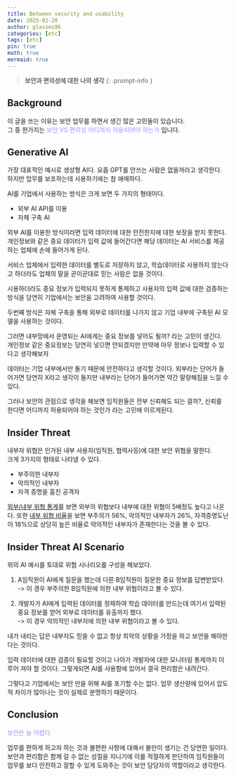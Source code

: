 ```yaml
---
title: Between security and usability
date: 2025-02-20
author: glasses96
categories: [etc]
tags: [etc]
pin: true
math: true
mermaid: true
---
```


> **보안과 편의성에 대한 나의 생각** 
{: .prompt-info }

<span style="color:#9999FF"></span>

## Background 
이 글을 쓰는 이유는 보안 업무를 하면서 생긴 많은 고민들이 있습니다.  
그 중 한가지는 <span style="color:#9999FF">보안 VS 편의성 어디까지 허용되어야 하는가</span> 입니다.  

## Generative AI
가장 대표적인 예시로 생성형 AI다. 요즘 GPT를 안쓰는 사람은 없을꺼라고 생각한다. 하지만 업무를 보조하는데 사용하기에는 참 애매하다.  

AI를 기업에서 사용하는 방식은 크게 보면 두 가지의 형태이다.  

- 외부 AI API를 이용
- 자체 구축 AI

외부 AI를 이용한 방식이라면 입력 데이터에 대한 안전한지에 대한 보장을 받지 못한다.  
개인정보와 같은 중요 데이터가 입력 값에 들어간다면 해당 데이터는 AI 서비스를 제공하는 업체에 손에 들어가게 된다.   

서비스 업체에서 입력한 데이터를 별도로 저장하지 않고, 학습데이터로 사용하지 않는다고 하더라도 업체의 말을 곧이곧대로 믿는 사람은 없을 것이다.  

시용하더라도 중요 정보가 입력되지 못하게 통제하고 사용자의 입력 값에 대한 검증하는 방식을 당연히 기업에서는 보안을 고려하여 사용할 것이다.  

두번째 방식은 자체 구축을 통해 외부로 데이터를 나가지 않고 기업 내부에 구축된 AI 모델을 사용하는 것이다.  

그러면 내부망에서 운영되는 AI에게는 중요 정보를 넣어도 될까? 라는 고민이 생긴다. 개인정보 같은 중요정보는 당연히 넣으면 안되겠지만 만약에 아무 정보나 입력할 수 있다고 생각해보자

데이터는 기업 내부에서만 돌기 때문에 안전하다고 생각할 것이다. 외부라는 단어가 들어가면 당연히 X라고 생각이 들지만 내부라는 단어가 들어가면 약간 말랑해짐을 느낄 수 있다. 

그러나 보안의 관점으로 생각을 해보면 임직원들은 전부 신뢰해도 되는 걸까?, 신뢰를 한다면 어디까지 허용되어야 하는 것인가 라는 고민에 이르게된다.

## Insider Threat
내부자 위협은 인가된 내부 사용자(임직원, 협력사등)에 대한 보안 위협을 말한다.  
크게 3가지의 형태로 나타낼 수 있다.  

- 부주의한 내부자
- 악의적인 내부자
- 자격 증명을 훔친 공격자


[외부/내부 위협 통계](https://www.ibm.com/kr-ko/topics/it-security#:~:text=Verizon%EC%9D%98%20%EC%B5%9C%EA%B7%BC%20%EB%B3%B4%EA%B3%A0%EC%84%9C(ibm.com%20%EC%99%B8%EB%B6%80%20%EB%A7%81%ED%81%AC)%EC%97%90%20%EB%94%B0%EB%A5%B4%EB%A9%B4%20%EC%99%B8%EB%B6%80,10%EC%96%B5%20%EA%B0%9C%EC%97%90%20%EB%8B%AC%ED%95%98%EB%8A%94%20%EB%A0%88%EC%BD%94%EB%93%9C%EB%A5%BC%20%EB%85%B8%EC%B6%9C%EC%8B%9C%ED%82%A8%20%EA%B2%83%EC%9C%BC%EB%A1%9C%20%EB%82%98%ED%83%80%EB%82%AC%EC%8A%B5%EB%8B%88%EB%8B%A4)를 보면 외부의 위협보다 내부에 대한 위협이 5배정도 높다고 나온다.  또한 [내부 위협 비율](https://toad.co.kr/it/?idx=16332101&bmode=view)을 보면 부주의가 56%, 악의적인 내부자가 26%, 자격증명도난이 18%으로 상당히 높은 비율로 악의적인 내부자가 존재한다는 것을 볼 수 있다.

## Insider Threat AI Scenario
위의 AI 예시를 토대로 위협 시나리오를 구성을 해보았다.  
1. A임직원이 AI에게 질문을 했는데 다른 B임직원이 질문한 중요 정보를 답변받았다.  
-> 이 경우 부주의한 B임직원에 의한 내부 위협이라고 볼 수 있다.

2. 개발자가 AI에게 입력된 데이터를 정제하여 학습 데이터를 만드는데 여기서 입력된 중요 정보를 얻어 외부로 데이터를 유출까지 했다.  
-> 이 경우 악의적인 내부자에 의한 내부 위협이라고 볼 수 있다.  

내가 내리는 답은 내부자도 믿을 수 없고 항상 최악의 상황을 가정을 하고 보안을 해야한다는 것이다.

입력 데이터에 대한 검증이 필요할 것이고 나아가 개발자에 대한 모니터링 통제까지 이루어 져야 할 것이다. 그렇게되면 AI를 사용함에 있어서 결국 편리함은 내려간다. 

그렇다고 기업에서는 보안 만을 위해 AI를 포기할 수는 없다. 업무 생산량에 있어서 압도적 차이가 많이나는 것이 실제로 분명하기 때문이다.   


## Conclusion
<span style="color:#9999FF">보안은 늘 어렵다</span>

업무를 편하게 하고자 하는 것과 불편한 사항에 대해서 불만이 생기는 건 당연한 일이다. 보안과 편리함은 함께 갈 수 없는 성질을 지니기에 이를 적절하게 판단하여 임직원들이 업무를 보다 안전하고 잘할 수 있게 도와주는 것이 보안 담당자의 역할이라고 생각한다. 